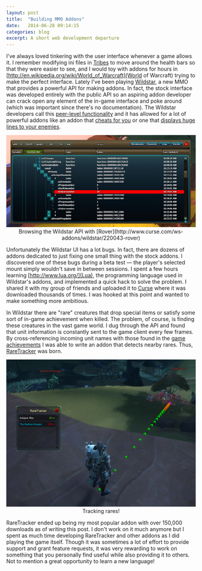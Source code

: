 ```yaml
---
layout: post
title:  "Building MMO Addons"
date:   2014-06-28 09:14:15
categories: blog
excerpt: A short web development departure
---
```


I've always loved tinkering with the user interface whenever a game allows it. I remember modifying ini files in [Tribes](http://en.wikipedia.org/wiki/Tribes_(series)) to move around the health bars so that they were easier to see, and I would toy with addons for hours in [http://en.wikipedia.org/wiki/World_of_Warcraft](World of Warcraft) trying to make the perfect interface. Lately I've been playing [Wildstar](http://en.wikipedia.org/wiki/WildStar_(video_game)), a new MMO that provides a powerful API for making addons. In fact, the stock interface was developed entirely with the public API so an aspiring addon developer can crack open any element of the in-game interface and poke around (which was important since there's no documentation). The Wildstar developers call this [peer-level functionality](https://forums.wildstar-online.com/forums/index.php?/topic/55410-addons-that-display-enemy-units/?p=595084) and it has allowed for a lot of powerful addons like an addon that [cheats for you](http://www.curse.com/ws-addons/wildstar/220323-cheatsimon) or one that [displays huge lines to your enemies](http://www.curse.com/ws-addons/wildstar/220025-track-master).

<p align="center">
  <img src="/images/wildstar-api.png" class="blog-img"/>
  <span class="caption">Browsing the Wildstar API with [Rover](http://www.curse.com/ws-addons/wildstar/220043-rover)</span>
</p>

Unfortunately the Wildstar UI has a lot bugs. In fact, there are dozens of addons dedicated to just fixing one small thing with the stock addons. I discovered one of these bugs during a beta test — the player's selected mount simply wouldn't save  in between sessions. I spent a few hours learning [http://www.lua.org/](Lua), the programming language used in Wildstar's addons, and implemented a quick hack to solve the problem. I shared it with my group of friends and uploaded it to [Curse](http://www.curse.com/ws-addons/wildstar/220412-defaultmount) where it was downloaded thousands of times. I was hooked at this point and wanted to make something more ambitious.

In Wildstar there are "rare" creatures that drop special items or satisfy some sort of in-game achievement when killed. The problem, of course, is finding these creatures in the vast game world. I dug through the API and found that unit information is constantly sent to the game client every few frames. By cross-referencing incoming unit names with those found in the [game achievements](http://wildstar.gamepedia.com/Kill_achievements) I was able to write an addon that detects nearby rares. Thus, [RareTracker](http://www.curse.com/ws-addons/wildstar/220585-raretracker) was born.

<p align="center">
  <img src="/images/raretracker.png" class="blog-img"/>
  <span class="caption">Tracking rares!</span>
</p>

RareTracker ended up being my most popular addon with over 150,000 downloads as of writing this post. I don't work on it much anymore but I spent as much time developing RareTracker and other addons as I did playing the game itself. Though it was sometimes a lot of effort to provide support and grant feature requests, it was very rewarding to work on something that you personally find useful while also providing it to others. Not to mention a great opportunity to learn a new language!